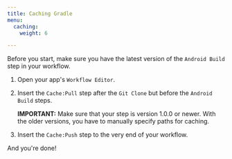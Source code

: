 ```yaml
---
title: Caching Gradle
menu:
  caching:
    weight: 6

---
```

Before you start, make sure you have the latest version of the `Android Build` step in your workflow.

1. Open your app's `Workflow Editor`.
2. Insert the `Cache:Pull` step after the `Git Clone` but before the `Android Build` steps.

   **IMPORTANT:** Make sure that your step is version 1.0.0 or newer. With the older versions, you have to manually specify paths for caching.
3. Insert the `Cache:Push` step to the very end of your workflow.

And you're done!